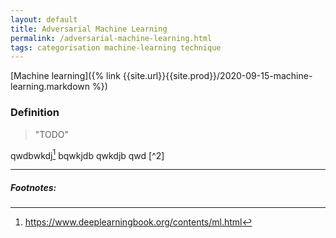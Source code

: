 ```yaml
---
layout: default
title: Adversarial Machine Learning
permalink: /adversarial-machine-learning.html
tags: categorisation machine-learning technique
---
```


[Machine learning]({% link {{site.url}}{{site.prod}}/2020-09-15-machine-learning.markdown %})

### Definition

> "TODO"


qwdbwkdj[^1] bqwkjdb qwkdjb qwd [^2]

<hr />

##### Footnotes:

[^1]: https://www.deeplearningbook.org/contents/ml.html

